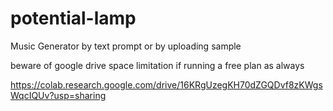 # potential-lamp
Music Generator by text prompt or by uploading sample

beware of google drive space limitation if running a free plan as always 

https://colab.research.google.com/drive/16KRgUzegKH70dZGQDvf8zKWgsWqcIQUv?usp=sharing
